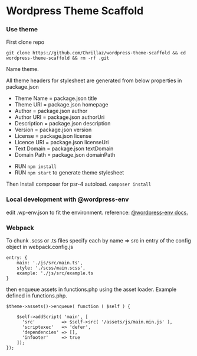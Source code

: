 # Wordpress Theme Scaffold

### Use theme

First clone repo

```
git clone https://github.com/Chrillaz/wordpress-theme-scaffold && cd wordpress-theme-scaffold && rm -rf .git
```

Name theme.
  
  All theme headers for stylesheet are generated from below properties in package.json
   * Theme Name   = package.json title
   * Theme URI    = package.json homepage
   * Author       = package.json author
   * Author URI   = package.json authorUri
   * Description  = package.json description
   * Version      = package.json version
   * License      = package.json license
   * Licence URI  = package.json licenseUri
   * Text Domain  = package.json textDomain
   * Domain Path  = package.json domainPath

   - RUN ```npm install```
   - RUN ```npm start``` to generate theme stylesheet

Then Install composer for psr-4 autoload. ```composer install```

### Local development with @wordpress-env

edit .wp-env.json to fit the environment. reference: [@wordpress-env docs.](https://developer.wordpress.org/block-editor/packages/packages-env/)

### Webpack

To chunk .scss or .ts files specify each by name => src in entry of the config object in webpack.config.js

```
entry: { 
    main: './js/src/main.ts',
    style: './scss/main.scss',
    example: './js/src/example.ts
}
```

then enqueue assets in functions.php using the asset loader. Example defined in functions.php.

```
$theme->assets()->enqueue( function ( $self ) {

    $self->addScript( 'main', [
      'src'          => $self->src( '/assets/js/main.min.js' ),
      'scriptexec'   => 'defer',
      'dependencies' => [],
      'infooter'     => true
    ]);
});
```